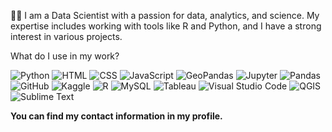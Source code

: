 
👨‍💻 I am a Data Scientist with a passion for data, analytics, and science. My expertise includes working with tools like R and Python, and I have a strong interest in various projects.

What do I use in my work?

![Python](https://img.shields.io/badge/Python-3776AB?style=for-the-badge&logo=python&logoColor=white)
![HTML](https://img.shields.io/badge/HTML5-E34F26?style=for-the-badge&logo=html5&logoColor=white)
![CSS](https://img.shields.io/badge/CSS3-1572B6?style=for-the-badge&logo=css3&logoColor=white)
![JavaScript](https://img.shields.io/badge/JavaScript-F7DF1E?style=for-the-badge&logo=javascript&logoColor=black)
![GeoPandas](https://img.shields.io/badge/GeoPandas-00BFFF?style=for-the-badge&logo=geopandas&logoColor=white)
![Jupyter](https://img.shields.io/badge/Jupyter-F37626?style=for-the-badge&logo=jupyter&logoColor=white)
![Pandas](https://img.shields.io/badge/Pandas-150458?style=for-the-badge&logo=pandas&logoColor=white)
![GitHub](https://img.shields.io/badge/GitHub-181717?style=for-the-badge&logo=github&logoColor=white)
![Kaggle](https://img.shields.io/badge/Kaggle-20BEFF?style=for-the-badge&logo=kaggle&logoColor=white)
![R](https://img.shields.io/badge/R-276DC3?style=for-the-badge&logo=r&logoColor=white)
![MySQL](https://img.shields.io/badge/MySQL-4479A1?style=for-the-badge&logo=mysql&logoColor=white)
![Tableau](https://img.shields.io/badge/Tableau-E97627?style=for-the-badge&logo=tableau&logoColor=white)
![Visual Studio Code](https://img.shields.io/badge/Visual%20Studio%20Code-007ACC?style=for-the-badge&logo=visualstudiocode&logoColor=white)
![QGIS](https://img.shields.io/badge/QGIS-3BAB2E?style=for-the-badge&logo=qgis&logoColor=white)
![Sublime Text](https://img.shields.io/badge/Sublime%20Text-FF9800?style=for-the-badge&logo=sublimetext&logoColor=white)

**You can find my contact information in my profile.**
